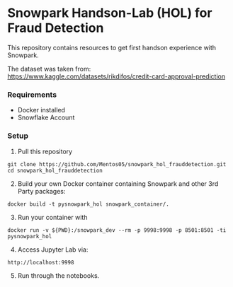# Snowpark Handson-Lab (HOL) for Fraud Detection
This repository contains resources to get first handson experience with Snowpark.

The dataset was taken from:
https://www.kaggle.com/datasets/rikdifos/credit-card-approval-prediction

### Requirements
* Docker installed
* Snowflake Account

### Setup
1. Pull this repository<br>
```
git clone https://github.com/Mentos05/snowpark_hol_frauddetection.git
cd snowpark_hol_frauddetection
```
2. Build your own Docker container containing Snowpark and other 3rd Party packages:
```
docker build -t pysnowpark_hol snowpark_container/.
```
3. Run your container with 
```
docker run -v ${PWD}:/snowpark_dev --rm -p 9998:9998 -p 8501:8501 -ti pysnowpark_hol
```
4. Access Jupyter Lab via: 
```
http://localhost:9998
```
5. Run through the notebooks.
